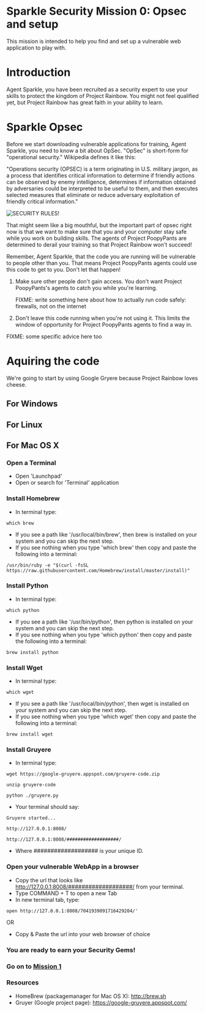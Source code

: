 # Sparkle Security Mission 0: Opsec and setup

This mission is intended to help you find and set up a vulnerable web
application to play with.

# Introduction

Agent Sparkle, you have been recruited as a security expert to use your skills
to protect the kingdom of Project Rainbow.  You might not feel qualified yet,
but Project Rainbow has great faith in your ability to learn.

# Sparkle Opsec

Before we start downloading vulnerable applications for training, Agent
Sparkle, you need to know a bit about OpSec.  "OpSec" is short-form for
"operational security."  Wikipedia defines it like this:

"Operations security (OPSEC) is a term originating in U.S. military jargon, as
a process that identifies critical information to determine if friendly actions
can be observed by enemy intelligence, determines if information obtained by
adversaries could be interpreted to be useful to them, and then executes
selected measures that eliminate or reduce adversary exploitation of friendly
critical information."

![SECURITY RULES!](http://www.quickmeme.com/img/e0/e0ab7d30d57972802de828fe13459fb3bdac3b61496ea58988f6d4c038f32b9f.jpg "Security Rules!")

That might seem like a big mouthful, but the important part of opsec right now
is that we want to make sure that you and your computer stay safe while you
work on building skills. The agents of Project PoopyPants are determined to
derail your training so that Project Rainbow won't succeed!

Remember, Agent Sparkle, that the code you are running will be vulnerable to
people other than you.  That means Project PoopyPants agents could use this
code to get to you.  Don't let that happen!

1. Make sure other people don't gain access.
	You don't want Project PoopyPants's agents to catch you while
   you're learning.

   FIXME: write something here about how to actually run code safely: firewalls, not on the internet

2. Don't leave this code running when you're not using it.  This limits the
window of opportunity for Project PoopyPants agents to find a way in.

  FIXME: some specific advice here too

# Aquiring the code

We're going to start by using Google Gryere because Project Rainbow
loves cheese.

## For Windows

## For Linux

## For Mac OS X

### Open a Terminal

* Open 'Launchpad'
* Open or search for 'Terminal' application

### Install Homebrew

* In terminal type: 
```
which brew
```
* If you see a path like '/usr/local/bin/brew', then brew is installed on your system and you can skip the next step.
* If you see nothing when you type 'which brew' then copy and paste the following into a terminal:
```
/usr/bin/ruby -e "$(curl -fsSL https://raw.githubusercontent.com/Homebrew/install/master/install)"
```

### Install Python

* In terminal type: 
```
which python
```
* If you see a path like '/usr/bin/python', then python is installed on your system and you can skip the next step.
* If you see nothing when you type 'which python' then copy and paste the following into a terminal:
```
brew install python
```

### Install Wget

* In terminal type: 
```
which wget
```
* If you see a path like '/usr/local/bin/python', then wget is installed on your system and you can skip the next step.
* If you see nothing when you type 'which wget' then copy and paste the following into a terminal:
```
brew install wget
```

### Install Gruyere

* In terminal type:
```
wget https://google-gruyere.appspot.com/gruyere-code.zip

unzip gruyere-code

python ./gruyere.py
```
* Your terminal should say:
```
Gruyere started...

http://127.0.0.1:8008/

http://127.0.0.1:8008/###################/
```
* Where ################### is your unique ID.

### Open your vulnerable WebApp in a browser

* Copy the url that looks like http://127.0.0.1:8008/###################/ from your terminal.
* Type COMMAND + T to open a new Tab
* In new terminal tab, type:
```
open http://127.0.0.1:8008/7041939091716429204/'
```

OR 

* Copy & Paste the url into your web browser of choice

### You are ready to earn your Security Gems!
### Go on to [Mission 1](https://github.com/terriko/sparklesecurity/mission1.md)

### Resources
* HomeBrew (packagemanager for Mac OS X): http://brew.sh
* Gruyer (Google project page): https://google-gruyere.appspot.com/




